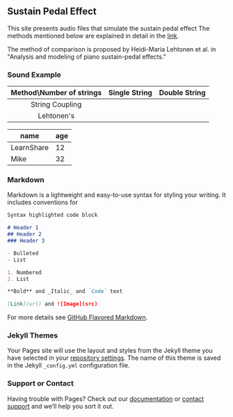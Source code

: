 ## Sustain Pedal Effect

This site presents audio files that simulate the sustain pedal effect
The methods mentioned below are explained in detail in the [link]().

The method of comparison is proposed by Heidi-Maria Lehtonen et al. in "Analysis and modeling of piano sustain-pedal effects."

### Sound Example

|Method\Number of strings| Single String | Double String |
| :---------------------------: | :--------------: | :---------------:|
|String Coupling                  |                      |                        |
|Lehtonen's                         |                      |                         |


name | age
---- | ---
LearnShare | 12
Mike |  32

### Markdown

Markdown is a lightweight and easy-to-use syntax for styling your writing. It includes conventions for

```markdown
Syntax highlighted code block

# Header 1
## Header 2
### Header 3

- Bulleted
- List

1. Numbered
2. List

**Bold** and _Italic_ and `Code` text

[Link](url) and ![Image](src)
```

For more details see [GitHub Flavored Markdown](https://guides.github.com/features/mastering-markdown/).

### Jekyll Themes

Your Pages site will use the layout and styles from the Jekyll theme you have selected in your [repository settings](https://github.com/kaochingshan/Piano-synthesis-and-sustain-pedal-simulation-based-on-digital-waveguide/settings). The name of this theme is saved in the Jekyll `_config.yml` configuration file.

### Support or Contact

Having trouble with Pages? Check out our [documentation](https://help.github.com/categories/github-pages-basics/) or [contact support](https://github.com/contact) and we’ll help you sort it out.
